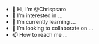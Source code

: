 - 👋 Hi, I’m @Chrispsaro
- 👀 I’m interested in ...
- 🌱 I’m currently learning ...
- 💞️ I’m looking to collaborate on ...
- 📫 How to reach me ...

<!---
Chrispsaro/Chrispsaro is a ✨ special ✨ repository because its `README.md` (this file) appears on your GitHub profile.
You can click the Preview link to take a look at your changes.
--->
